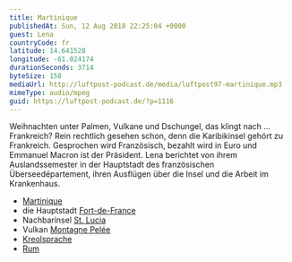 ```yaml
---
title: Martinique
publishedAt: Sun, 12 Aug 2018 22:25:04 +0000
guest: Lena
countryCode: fr
latitude: 14.641528
longitude: -61.024174
durationSeconds: 3714
byteSize: 158
mediaUrl: http://luftpost-podcast.de/media/luftpost97-martinique.mp3
mimeType: audio/mpeg
guid: https://luftpost-podcast.de/?p=1116
---
```


Weihnachten unter Palmen, Vulkane und Dschungel, das klingt nach …Frankreich? Rein rechtlich gesehen schon, denn die Karibikinsel gehört zu Frankreich. Gesprochen wird Französisch, bezahlt wird in Euro und Emmanuel Macron ist der Präsident. Lena berichtet von ihrem Auslandssemester in der Hauptstadt des französischen Überseedépartement, ihren Ausflügen über die Insel und die Arbeit im Krankenhaus. 
* [Martinique](https://de.wikipedia.org/wiki/Martinique)
* die Hauptstadt [Fort-de-France](https://de.wikipedia.org/wiki/Fort-de-France)
* Nachbarinsel [St. Lucia](https://de.wikipedia.org/wiki/St.%5FLucia)
* Vulkan [Montagne Pelée](https://de.wikipedia.org/wiki/Montagne%5FPel%C3%A9e)
* [Kreolsprache](https://de.wikipedia.org/wiki/Kreolsprache)
* [Rum](https://de.wikipedia.org/wiki/Rum)
